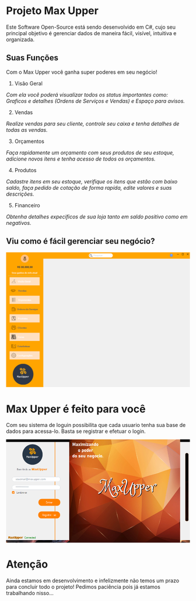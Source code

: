 # Projeto Max Upper

Este Software Open-Source está sendo desenvolvido em C#, cujo seu principal objetivo é gerenciar dados de maneira fácil, visível, intuitiva e organizada.

## Suas Funções
Com o Max Upper você ganha super poderes em seu negócio!

1. Visão Geral 

*Com ela você poderá visualizar todos os status importantes como: Graficos e detalhes (Ordens de Serviços e Vendas) e Espaço para avisos.*

2. Vendas

*Realize vendas para seu cliente, controle seu caixa e tenha detalhes de todas as vendas.*  

3. Orçamentos

*Faça rapidamente um orçamento com seus produtos de seu estoque, adicione novos itens e tenha acesso de todos os orçamentos.*

4. Produtos

*Cadastre itens em seu estoque, verifique os itens que estão com baixo saldo, faça pedido de cotação de forma rapída, edite valores e suas descrições.*

5. Financeiro

*Obtenha detalhes expecificos de sua loja tanto em saldo positivo como em negativos.*

<h2>Viu como é fácil gerenciar seu negócio?</h2>

![Home](Img/prints/Home_01.png)

<p></p>

# Max Upper é feito para você
Com seu sistema de loguin possibilita que cada usuario tenha sua base de dados para acessa-lo. Basta se registrar e efetuar o login. 

![Area de login](Img/prints/Login_area.png)


<p></p>

 # Atenção
 Ainda estamos em desenvolvimento e infelizmente não temos um prazo para concluir todo o projeto! Pedimos paciência pois já estamos trabalhando nisso...

